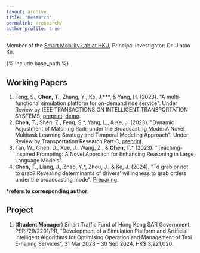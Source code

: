 ```yaml
---
layout: archive
title: "Research"
permalink: /research/
author_profile: true
---
```



Member of the [Smart Mobility Lab at HKU](https://sites.google.com/view/kejintao/home), Principal Investigator: Dr. Jintao Ke.

{% include base_path %}

## Working Papers
1. Feng, S., **Chen, T.**, Zhang, Y., Ke, J.***, & Yang, H. (2023). "A multi-functional simulation platform for on-demand ride service". Under Review by IEEE TRANSACTIONS ON INTELLIGENT TRANSPORTATION SYSTEMS, [preprint](https://arxiv.org/pdf/2303.12336.pdf), [demo](https://www.youtube.com/watch?v=q25L7lr77ms).
2. **Chen, T.**, Shen, Z., Feng, S.*, Yang, L., & Ke, J. (2023). "Dynamic Adjustment of Matching Radii under the Broadcasting Mode: A Novel Multitask Learning Strategy and Temporal Modeling Approach". Under Review by Transportation Research Part C, [preprint](https://arxiv.org/pdf/2312.05576.pdf).
3. Tan, W., Chen, D., Xue, J., Wang, Z., & **Chen, T.*** (2023). "Teaching-Inspired Prompting: A Novel Approach for Enhancing Reasoning in Large Language Models".
4. **Chen, T.**, Liang, J., Zhao, Y.*, Zhou, J., & Ke, J. (2024). "To grab or not to grab? Revealing determinants of drivers’ willingness to grab orders under the broadcasting mode". <u>Preparing</u>.

***refers to corresponding author**.

## Project
1. (**Student Manager**) Smart Traffic Fund of Hong Kong SAR Government, PSRI/29/2201/PR, “Development of a Simulation Platform and Artificial Intelligent Algorithms for Optimising Operation and Management of Taxi E-hailing Services”, 31 Mar 2023 – 30 Sep 2024, HK$ 3,221,020.
